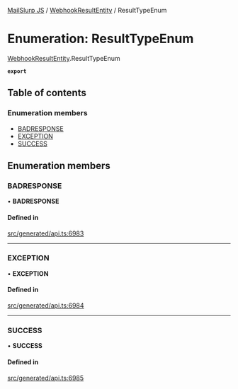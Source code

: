 [MailSlurp JS](../README.md) / [WebhookResultEntity](../modules/WebhookResultEntity.md) / ResultTypeEnum

# Enumeration: ResultTypeEnum

[WebhookResultEntity](../modules/WebhookResultEntity.md).ResultTypeEnum

**`export`**

## Table of contents

### Enumeration members

- [BADRESPONSE](WebhookResultEntity.ResultTypeEnum.md#badresponse)
- [EXCEPTION](WebhookResultEntity.ResultTypeEnum.md#exception)
- [SUCCESS](WebhookResultEntity.ResultTypeEnum.md#success)

## Enumeration members

### BADRESPONSE

• **BADRESPONSE**

#### Defined in

[src/generated/api.ts:6983](https://github.com/mailslurp/mailslurp-client/blob/6bcf839/src/generated/api.ts#L6983)

___

### EXCEPTION

• **EXCEPTION**

#### Defined in

[src/generated/api.ts:6984](https://github.com/mailslurp/mailslurp-client/blob/6bcf839/src/generated/api.ts#L6984)

___

### SUCCESS

• **SUCCESS**

#### Defined in

[src/generated/api.ts:6985](https://github.com/mailslurp/mailslurp-client/blob/6bcf839/src/generated/api.ts#L6985)
